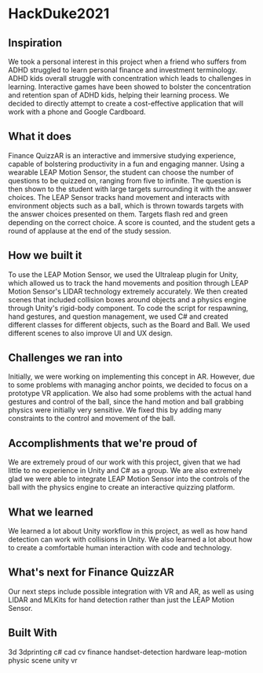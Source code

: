# HackDuke2021
## Inspiration
We took a personal interest in this project when a friend who suffers from ADHD struggled to learn personal finance and investment terminology. ADHD kids overall struggle with concentration which leads to challenges in learning. Interactive games have been showed to bolster the concentration and retention span of ADHD kids, helping their learning process. We decided to directly attempt to create a cost-effective application that will work with a phone and Google Cardboard.

## What it does
Finance QuizzAR is an interactive and immersive studying experience, capable of bolstering productivity in a fun and engaging manner. Using a wearable LEAP Motion Sensor, the student can choose the number of questions to be quizzed on, ranging from five to infinite. The question is then shown to the student with large targets surrounding it with the answer choices. The LEAP Sensor tracks hand movement and interacts with environment objects such as a ball, which is thrown towards targets with the answer choices presented on them. Targets flash red and green depending on the correct choice. A score is counted, and the student gets a round of applause at the end of the study session.

## How we built it
To use the LEAP Motion Sensor, we used the Ultraleap plugin for Unity, which allowed us to track the hand movements and position through LEAP Motion Sensor's LIDAR technology extremely accurately. We then created scenes that included collision boxes around objects and a physics engine through Unity's rigid-body component. To code the script for respawning, hand gestures, and question management, we used C# and created different classes for different objects, such as the Board and Ball. We used different scenes to also improve UI and UX design.

## Challenges we ran into
Initially, we were working on implementing this concept in AR. However, due to some problems with managing anchor points, we decided to focus on a prototype VR application. We also had some problems with the actual hand gestures and control of the ball, since the hand motion and ball grabbing physics were initially very sensitive. We fixed this by adding many constraints to the control and movement of the ball.

## Accomplishments that we're proud of
We are extremely proud of our work with this project, given that we had little to no experience in Unity and C# as a group. We are also extremely glad we were able to integrate LEAP Motion Sensor into the controls of the ball with the physics engine to create an interactive quizzing platform.

## What we learned
We learned a lot about Unity workflow in this project, as well as how hand detection can work with collisions in Unity. We also learned a lot about how to create a comfortable human interaction with code and technology.

## What's next for Finance QuizzAR
Our next steps include possible integration with VR and AR, as well as using LIDAR and MLKits for hand detection rather than just the LEAP Motion Sensor.

## Built With
3d
3dprinting
c#
cad
cv
finance
handset-detection
hardware
leap-motion
physic
scene
unity
vr
